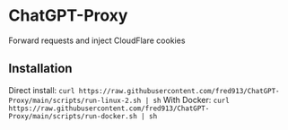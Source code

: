 # ChatGPT-Proxy
Forward requests and inject CloudFlare cookies

## Installation

Direct install: `curl https://raw.githubusercontent.com/fred913/ChatGPT-Proxy/main/scripts/run-linux-2.sh | sh`
With Docker: `curl https://raw.githubusercontent.com/fred913/ChatGPT-Proxy/main/scripts/run-docker.sh | sh`

